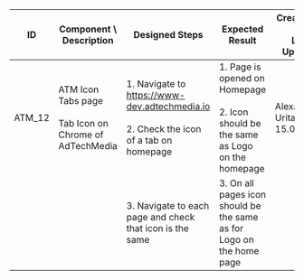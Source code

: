| ID | Component \ <br> Description  | Designed Steps       |Expected Result     |	Created By \ <br> Last Updated |
| -- | -- | -- | -- | -- |
| ATM_12 | ATM Icon Tabs page <br> <br>  Tab Icon on Chrome of AdTechMedia | 1. Navigate to https://www-dev.adtechmedia.io <br> <br> 2. Check the icon of a tab on homepage | 1. Page is opened on Homepage <br> <br> 2. Icon should be the same as Logo on the homepage         | Alexandr Urita \ <br> 15.06.2017 |
|       |       | 3. Navigate to each page and check that icon is the same |     3. On all pages icon should be the same as for Logo on the home page |    |  
